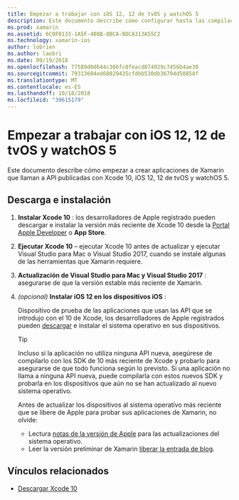 ```yaml
---
title: Empezar a trabajar con iOS 12, 12 de tvOS y watchOS 5
description: Este documento describe cómo configurar hasta las compilación iOS 12, 12 de tvOS y watchOS 5 aplicaciones con Xamarin. Describe cómo descargar Xcode 10 y actualizar Visual Studio para Mac y Visual Studio 2017.
ms.prod: xamarin
ms.assetid: 6C0F0133-1A5F-408B-8BCA-BDCA313A55C2
ms.technology: xamarin-ios
author: lobrien
ms.author: laobri
ms.date: 09/19/2018
ms.openlocfilehash: 77589d0d644c366fc0feacd874929c7456b4ae30
ms.sourcegitcommit: 79313604ed68829435cfdbb530db36794d50858f
ms.translationtype: MT
ms.contentlocale: es-ES
ms.lasthandoff: 10/18/2018
ms.locfileid: "39615179"
---
```

# <a name="get-started-with-ios-12-tvos-12-and-watchos-5"></a>Empezar a trabajar con iOS 12, 12 de tvOS y watchOS 5

Este documento describe cómo empezar a crear aplicaciones de Xamarin que llaman a API publicadas con Xcode 10, iOS 12, 12 de tvOS y watchOS 5.

## <a name="download-and-install"></a>Descarga e instalación

1. **Instalar Xcode 10** : los desarrolladores de Apple registrado pueden descargar e instalar la versión más reciente de Xcode 10 desde la [Portal Apple Developer](https://developer.apple.com/download/) o **App Store**.

2. **Ejecutar Xcode 10** – ejecutar Xcode 10 antes de actualizar y ejecutar Visual Studio para Mac o Visual Studio 2017, cuando se instale algunas de las herramientas que Xamarin requiere.

3. **Actualización de Visual Studio para Mac y Visual Studio 2017** : asegurarse de que la versión estable más reciente de Xamarin.

4. _(opcional)_  **Instalar iOS 12 en los dispositivos iOS** :

   Dispositivo de prueba de las aplicaciones que usan las API que se introdujo con el 10 de Xcode, los desarrolladores de Apple registrados pueden [descargar](https://developer.apple.com/download) e instalar el sistema operativo en sus dispositivos.

   > [!TIP]
   > Incluso si la aplicación no utiliza ninguna API nueva, asegúrese de compilarlo con los SDK de 10 más reciente de Xcode y probarlo para asegurarse de que todo funciona según lo previsto. Si una aplicación no llama a ninguna API nueva, puede compilarla con estos nuevos SDK y probarla en los dispositivos que aún no se han actualizado al nuevo sistema operativo.
   >
   > Antes de actualizar los dispositivos al sistema operativo más reciente que se libere de Apple para probar sus aplicaciones de Xamarin, no olvide:
   >
   > - Lectura [notas de la versión de Apple](https://developer.apple.com/download/) para las actualizaciones del sistema operativo.
   > - Leer la versión preliminar de Xamarin [liberar la entrada de blog](https://releases.xamarin.com/preview-release-xcode-10-beta-6/).

## <a name="related-links"></a>Vínculos relacionados

- [Descargar Xcode 10](https://developer.apple.com/download/)
